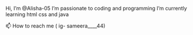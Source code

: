 Hi, I’m @Alisha-05
I’m passionate to coding and programming
I’m currently learning html css and java 

📫 How to reach me ( ig- sameera____44) 

<!---
Alisha-05/Alisha-05 is a ✨ special ✨ repository because its `README.md` (this file) appears on your GitHub profile.
You can click the Preview link to take a look at your changes.
--->
